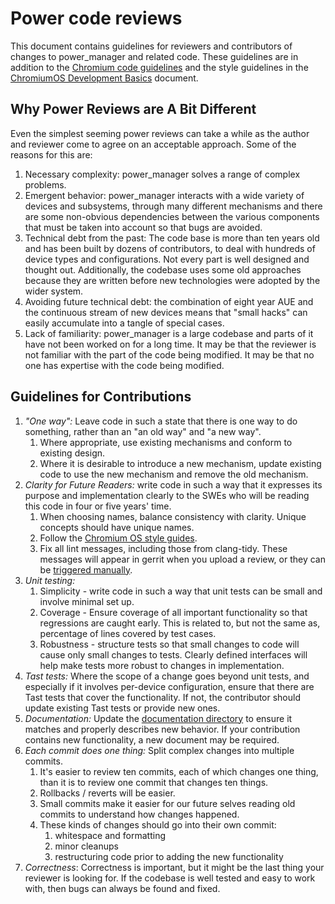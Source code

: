 # Power code reviews

This document contains guidelines for reviewers and contributors of changes to
power_manager and related code. These guidelines are in addition to the
[Chromium code guidelines](
https://chromium.googlesource.com/chromium/src/+/main/docs/contributing.md#code-guidelines)
and the style guidelines in the [ChromiumOS Development Basics](
https://chromium.googlesource.com/chromiumos/docs/+/HEAD/development_basics.md#Programming-languages-and-style) document.

## Why Power Reviews are A Bit Different

Even the simplest seeming power reviews can take a while as the author and
reviewer come to agree on an acceptable approach. Some of the reasons for this
are:

1.  Necessary complexity: power_manager solves a range of complex problems.
1.  Emergent behavior: power_manager interacts with a wide variety of devices
    and subsystems, through many different mechanisms and there are some
    non-obvious dependencies between the various components that must be taken
    into account so that bugs are avoided.
1.  Technical debt from the past: The code base is more than ten years old and
    has been built by dozens of contributors, to deal with hundreds of device
    types and configurations. Not every part is well designed and thought out.
    Additionally, the codebase uses some old approaches because they are
    written before new technologies were adopted by the wider system.
1.  Avoiding future technical debt: the combination of eight year AUE and the
    continuous stream of new devices means that "small hacks" can easily
    accumulate into a tangle of special cases.
1.  Lack of familiarity: power_manager is a large codebase and parts of it
    have not been worked on for a long time. It may be that the reviewer is not
    familiar with the part of the code being modified. It may be that no one
    has expertise with the code being modified.

## Guidelines for Contributions

1.  _"One way":_ Leave code in such a state that there is one way to do
    something, rather than an "an old way" and "a new way".
    1.  Where appropriate, use existing mechanisms and conform to existing
        design.
    1.  Where it is desirable to introduce a new mechanism, update existing
        code to use the new mechanism and remove the old mechanism.
1.  _Clarity for Future Readers:_ write code in such a way that it expresses its
    purpose and implementation clearly to the SWEs who will be reading this code
    in four or five years' time.
    1.  When choosing names, balance consistency with clarity. Unique concepts
        should have unique names.
    1.  Follow the [Chromium OS style guides](https://chromium.googlesource.com/chromiumos/docs/+/HEAD/development_basics.md#Programming-languages-and-style).
    1.  Fix all lint messages, including those from clang-tidy. These messages
        will appear in gerrit when you upload a review, or they can be
        [triggered manually](https://g3doc.corp.google.com/company/teams/chromeos/subteams/toolchain/linting-chromeos.md?cl=head).
1.  _Unit testing:_
    1.  Simplicity - write code in such a way that unit tests can be small and
        involve minimal set up.
    1.  Coverage - Ensure coverage of all important functionality so that
        regressions are caught early. This is related to, but not the same as,
        percentage of lines covered by test cases.
    1.  Robustness - structure tests so that small changes to code will cause
        only small changes to tests. Clearly defined interfaces will help make
        tests more robust to changes in implementation.
1.  _Tast tests:_ Where the scope of a change goes beyond unit tests, and
    especially if it involves per-device configuration, ensure that there are
    Tast tests that cover the functionality. If not, the contributor should
    update existing Tast tests or provide new ones.
1.  _Documentation:_ Update the [documentation directory](https://crsrc.org/o/src/platform2/power_manager/docs/) to ensure it matches
    and properly describes new behavior. If your contribution contains new
    functionality, a new document may be required.
1.  _Each commit does one thing:_ Split complex changes into multiple
    commits.
    1.  It's easier to review ten commits, each of which changes one thing, than
        it is to review one commit that changes ten things.
    1.  Rollbacks / reverts will be easier.
    1.  Small commits make it easier for our future selves reading old commits
        to understand how changes happened.
    1.  These kinds of changes should go into their own commit:
        1.  whitespace and formatting
        1.  minor cleanups
        1.  restructuring code prior to adding the new functionality
1.  _Correctness_: Correctness is important, but it might be the last thing your
    reviewer is looking for. If the codebase is well tested and easy to work
    with, then bugs can always be found and fixed.
